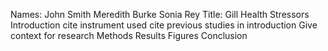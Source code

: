 Names: John Smith Meredith Burke Sonia Rey 
Title: Gill Health Stressors
Introduction
cite instrument used
cite previous studies in introduction
Give context for research
Methods
Results
Figures
Conclusion